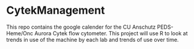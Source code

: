 # CytekManagement

This repo contains the google calender for the CU Anschutz PEDS-Heme/Onc Aurora Cytek flow cytometer.
This project will use R to look at trends in use of the machine by each lab and trends of use over time.
